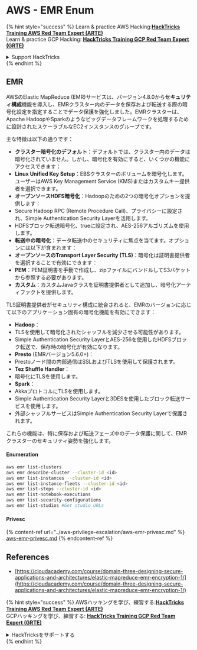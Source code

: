# AWS - EMR Enum

{% hint style="success" %}
Learn & practice AWS Hacking:<img src="/.gitbook/assets/image.png" alt="" data-size="line">[**HackTricks Training AWS Red Team Expert (ARTE)**](https://training.hacktricks.xyz/courses/arte)<img src="/.gitbook/assets/image.png" alt="" data-size="line">\
Learn & practice GCP Hacking: <img src="/.gitbook/assets/image (2).png" alt="" data-size="line">[**HackTricks Training GCP Red Team Expert (GRTE)**<img src="/.gitbook/assets/image (2).png" alt="" data-size="line">](https://training.hacktricks.xyz/courses/grte)

<details>

<summary>Support HackTricks</summary>

* Check the [**subscription plans**](https://github.com/sponsors/carlospolop)!
* **Join the** 💬 [**Discord group**](https://discord.gg/hRep4RUj7f) or the [**telegram group**](https://t.me/peass) or **follow** us on **Twitter** 🐦 [**@hacktricks\_live**](https://twitter.com/hacktricks\_live)**.**
* **Share hacking tricks by submitting PRs to the** [**HackTricks**](https://github.com/carlospolop/hacktricks) and [**HackTricks Cloud**](https://github.com/carlospolop/hacktricks-cloud) github repos.

</details>
{% endhint %}

## EMR

AWSのElastic MapReduce (EMR)サービスは、バージョン4.8.0から**セキュリティ構成**機能を導入し、EMRクラスター内のデータを保存および転送する際の暗号化設定を指定することでデータ保護を強化しました。EMRクラスターは、Apache HadoopやSparkのようなビッグデータフレームワークを処理するために設計されたスケーラブルなEC2インスタンスのグループです。

主な特徴は以下の通りです：

* **クラスター暗号化のデフォルト**：デフォルトでは、クラスター内のデータは暗号化されていません。しかし、暗号化を有効にすると、いくつかの機能にアクセスできます：
* **Linux Unified Key Setup**：EBSクラスターのボリュームを暗号化します。ユーザーはAWS Key Management Service (KMS)またはカスタムキー提供者を選択できます。
* **オープンソースHDFS暗号化**：Hadoopのための2つの暗号化オプションを提供します：
* Secure Hadoop RPC (Remote Procedure Call)、プライバシーに設定され、Simple Authentication Security Layerを活用します。
* HDFSブロック転送暗号化、trueに設定され、AES-256アルゴリズムを使用します。
* **転送中の暗号化**：データ転送中のセキュリティに焦点を当てます。オプションには以下が含まれます：
* **オープンソースのTransport Layer Security (TLS)**：暗号化は証明書提供者を選択することで有効にできます：
* **PEM**：PEM証明書を手動で作成し、zipファイルにバンドルしてS3バケットから参照する必要があります。
* **カスタム**：カスタムJavaクラスを証明書提供者として追加し、暗号化アーティファクトを提供します。

TLS証明書提供者がセキュリティ構成に統合されると、EMRのバージョンに応じて以下のアプリケーション固有の暗号化機能を有効にできます：

* **Hadoop**：
* TLSを使用して暗号化されたシャッフルを減少させる可能性があります。
* Simple Authentication Security LayerとAES-256を使用したHDFSブロック転送で、保存時の暗号化が有効になります。
* **Presto** (EMRバージョン5.6.0+)：
* Prestoノード間の内部通信はSSLおよびTLSを使用して保護されます。
* **Tez Shuffle Handler**：
* 暗号化にTLSを使用します。
* **Spark**：
* AkkaプロトコルにTLSを使用します。
* Simple Authentication Security Layerと3DESを使用したブロック転送サービスを使用します。
* 外部シャッフルサービスはSimple Authentication Security Layerで保護されます。

これらの機能は、特に保存および転送フェーズ中のデータ保護に関して、EMRクラスターのセキュリティ姿勢を強化します。

#### Enumeration
```bash
aws emr list-clusters
aws emr describe-cluster --cluster-id <id>
aws emr list-instances --cluster-id <id>
aws emr list-instance-fleets --cluster-id <id>
aws emr list-steps --cluster-id <id>
aws emr list-notebook-executions
aws emr list-security-configurations
aws emr list-studios #Get studio URLs
```
#### Privesc

{% content-ref url="../aws-privilege-escalation/aws-emr-privesc.md" %}
[aws-emr-privesc.md](../aws-privilege-escalation/aws-emr-privesc.md)
{% endcontent-ref %}

## References

* [https://cloudacademy.com/course/domain-three-designing-secure-applications-and-architectures/elastic-mapreduce-emr-encryption-1/](https://cloudacademy.com/course/domain-three-designing-secure-applications-and-architectures/elastic-mapreduce-emr-encryption-1/)

{% hint style="success" %}
AWSハッキングを学び、練習する:<img src="/.gitbook/assets/image.png" alt="" data-size="line">[**HackTricks Training AWS Red Team Expert (ARTE)**](https://training.hacktricks.xyz/courses/arte)<img src="/.gitbook/assets/image.png" alt="" data-size="line">\
GCPハッキングを学び、練習する: <img src="/.gitbook/assets/image (2).png" alt="" data-size="line">[**HackTricks Training GCP Red Team Expert (GRTE)**<img src="/.gitbook/assets/image (2).png" alt="" data-size="line">](https://training.hacktricks.xyz/courses/grte)

<details>

<summary>HackTricksをサポートする</summary>

* [**サブスクリプションプラン**](https://github.com/sponsors/carlospolop)をチェック！
* 💬 [**Discordグループ**](https://discord.gg/hRep4RUj7f)または[**telegramグループ**](https://t.me/peass)に参加するか、**Twitter** 🐦 [**@hacktricks\_live**](https://twitter.com/hacktricks\_live)をフォローする。
* **ハッキングトリックを共有するには、** [**HackTricks**](https://github.com/carlospolop/hacktricks)および[**HackTricks Cloud**](https://github.com/carlospolop/hacktricks-cloud)のgithubリポジトリにPRを提出する。

</details>
{% endhint %}
